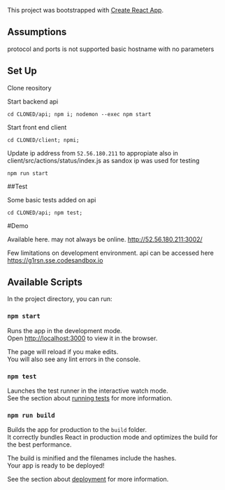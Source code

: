 This project was bootstrapped with [Create React App](https://github.com/facebook/create-react-app).

## Assumptions

protocol and ports is not supported
basic hostname with no parameters



## Set Up

Clone reository

Start backend api

`cd CLONED/api; npm i; nodemon --exec npm start`

Start front end client

`cd CLONED/client; npmi;`

Update ip address from `52.56.180.211` to appropiate also in client/src/actions/status/index.js as sandox ip was used for testing

`npm run start`


##Test

Some basic tests added on api

`cd CLONED/api; npm test;`

#Demo 

Available here. may not always be online. http://52.56.180.211:3002/

Few limitations on development environment. api can be accessed here https://g1rsn.sse.codesandbox.io



## Available Scripts

In the project directory, you can run:

### `npm start`

Runs the app in the development mode.<br>
Open [http://localhost:3000](http://localhost:3000) to view it in the browser.

The page will reload if you make edits.<br>
You will also see any lint errors in the console.

### `npm test`

Launches the test runner in the interactive watch mode.<br>
See the section about [running tests](https://facebook.github.io/create-react-app/docs/running-tests) for more information.

### `npm run build`

Builds the app for production to the `build` folder.<br>
It correctly bundles React in production mode and optimizes the build for the best performance.

The build is minified and the filenames include the hashes.<br>
Your app is ready to be deployed!

See the section about [deployment](https://facebook.github.io/create-react-app/docs/deployment) for more information.


